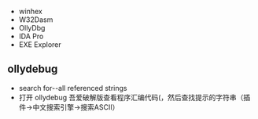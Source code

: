 - winhex
- W32Dasm
- OllyDbg
- ‌IDA Pro
- EXE Explorer

## ollydebug
- search for--all  referenced strings
- 打开 ollydebug 吾爱破解版查看程序汇编代码(，然后查找提示的字符串（插件->中文搜索引擎->搜索ASCII）
